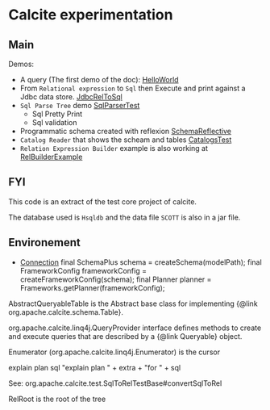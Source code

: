 # Calcite experimentation


## Main

Demos:

  * A query (The first demo of the doc): [HelloWorld](src/main/java/com/gerardnico/calcite/HelloWorld.java)
  * From `Relational expression` to `Sql` then Execute and print against a Jdbc data store. [JdbcRelToSql](src/test/java/com/gerardnico/calcite/JdbcRelToSql.java)
  * `Sql Parse Tree` demo [SqlParserTest](src/test/java/com/gerardnico/calcite/SqlParserTest.java)
      * Sql Pretty Print
      * Sql validation
  * Programmatic schema created with reflexion [SchemaReflective](src/main/java/com/gerardnico/calcite/SchemaReflective.java)
  * `Catalog Reader` that shows the scheam and tables [CatalogsTest](src/test/java/com/gerardnico/calcite/CatalogsTest.java)
  * `Relation Expression Builder` example is also working at [RelBuilderExample](src/main/java/com/gerardnico/calcite/RelBuilderExample.java)
  
## FYI

This code is an extract of the test core project of calcite.

The database used is `Hsqldb` and the data file `SCOTT` is also in a jar file.

## Environement

  * [Connection]()
            final SchemaPlus schema = createSchema(modelPath);
            final FrameworkConfig frameworkConfig = createFrameworkConfig(schema);
            final Planner planner = Frameworks.getPlanner(frameworkConfig);

AbstractQueryableTable is the Abstract base class for implementing {@link org.apache.calcite.schema.Table}.

org.apache.calcite.linq4j.QueryProvider interface defines 
methods to create and execute queries that are described by a {@link Queryable} object.

Enumerator (org.apache.calcite.linq4j.Enumerator) is the cursor

explain plan sql
"explain plan " + extra + "for " + sql

See:
org.apache.calcite.test.SqlToRelTestBase#convertSqlToRel


    
RelRoot is the root of the tree